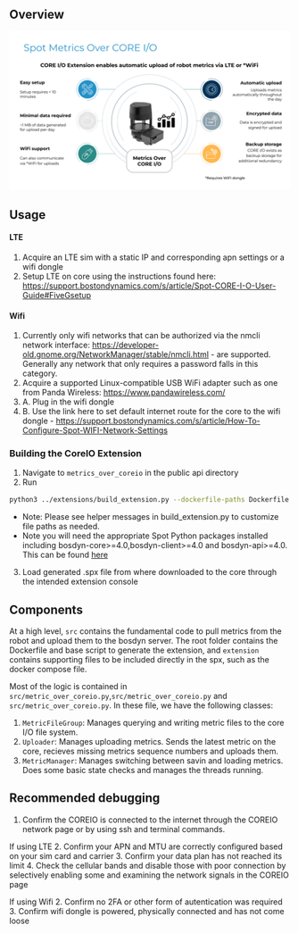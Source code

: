 <!--
Copyright (c) 2023 Boston Dynamics, Inc.  All rights reserved.

Downloading, reproducing, distributing or otherwise using the SDK Software
is subject to the terms and conditions of the Boston Dynamics Software
Development Kit License (20191101-BDSDK-SL).
-->

## Overview

![Alt text](image.png)

## Usage

#### LTE

1. Acquire an LTE sim with a static IP and corresponding apn settings or a wifi dongle
2. Setup LTE on core using the instructions found here: https://support.bostondynamics.com/s/article/Spot-CORE-I-O-User-Guide#FiveGsetup

#### Wifi

1. Currently only wifi networks that can be authorized via the nmcli network interface: https://developer-old.gnome.org/NetworkManager/stable/nmcli.html - are supported. Generally any network that only requires a password falls in this category.
2. Acquire a supported Linux-compatible USB WiFi adapter such as one from Panda Wireless: https://www.pandawireless.com/
3. A. Plug in the wifi dongle
4. B. Use the link here to set default internet route for the core to the wifi dongle - https://support.bostondynamics.com/s/article/How-To-Configure-Spot-WIFI-Network-Settings

### Building the CoreIO Extension

1. Navigate to `metrics_over_coreio` in the public api directory
2. Run

```sh
python3 ../extensions/build_extension.py --dockerfile-paths Dockerfile --build-image-tags metrics_over_coreio:arm64  --image-archive  metrics_over_coreio.tar.gz --icon ./extension/icon.png --package-dir ./extension/  --spx ~/Downloads/metric_over_coreio.spx

```

- Note: Please see helper messages in build_extension.py to customize file paths as needed.
- Note you will need the appropriate Spot Python packages installed including bosdyn-core>=4.0,bosdyn-client>=4.0 and bosdyn-api>=4.0. This can be found [here](../../../docs/python/quickstart.md#install-spot-python-packages)

3. Load generated .spx file from where downloaded to the core through the intended extension console

## Components

At a high level, `src` contains the fundamental code to pull metrics from the robot and upload them to the bosdyn server. The root folder contains the Dockerfile and base script to generate the extension, and `extension` contains supporting files to be included directly in the spx, such as the docker compose file.

Most of the logic is contained in `src/metric_over_coreio.py`,`src/metric_over_coreio.py` and `src/metric_over_coreio.py`. In these file, we have the following classes:

1. `MetricFileGroup`: Manages querying and writing metric files to the core I/O file system.
2. `Uploader`: Manages uploading metrics. Sends the latest metric on the core, recieves missing metrics sequence numbers and uploads them.
3. `MetricManager`: Manages switching between savin and loading metrics. Does some basic state checks and manages the threads running.

## Recommended debugging

1. Confirm the COREIO is connected to the internet through the COREIO network page or by using ssh and terminal commands.

If using LTE 2. Confirm your APN and MTU are correctly configured based on your sim card and carrier 3. Confirm your data plan has not reached its limit 4. Check the cellular bands and disable those with poor connection by selectively enabling some and examining the network signals in the COREIO page

If using Wifi 2. Confirm no 2FA or other form of autentication was required 3. Confirm wifi dongle is powered, physically connected and has not come loose
